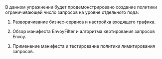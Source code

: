 В данном упражнении будет продемонстрировано создание политики ограничивающей число запросов на уровне отдельного пода:

1) Разворачивание бизнес-сервиса и настройка входящего трафика.

2) Обзор манифеста EnvoyFilter и алгоритма квотирования запросов Envoy.

3) Применение манифеста и тестирование политики лимитирования запросов.

